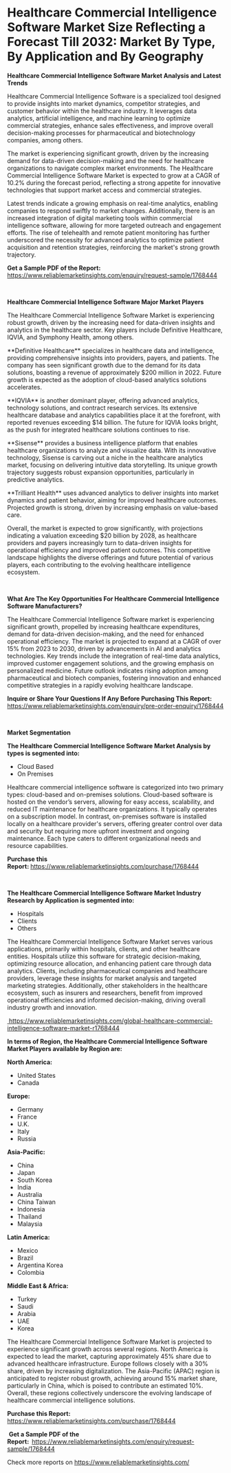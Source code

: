 <p><h1>Healthcare Commercial Intelligence Software Market Size Reflecting a Forecast Till 2032: Market By Type, By Application and By Geography</h1></p><p><strong>Healthcare Commercial Intelligence Software Market Analysis and Latest Trends</strong></p>
<p><p>Healthcare Commercial Intelligence Software is a specialized tool designed to provide insights into market dynamics, competitor strategies, and customer behavior within the healthcare industry. It leverages data analytics, artificial intelligence, and machine learning to optimize commercial strategies, enhance sales effectiveness, and improve overall decision-making processes for pharmaceutical and biotechnology companies, among others.</p><p>The market is experiencing significant growth, driven by the increasing demand for data-driven decision-making and the need for healthcare organizations to navigate complex market environments. The Healthcare Commercial Intelligence Software Market is expected to grow at a CAGR of 10.2% during the forecast period, reflecting a strong appetite for innovative technologies that support market access and commercial strategies.</p><p>Latest trends indicate a growing emphasis on real-time analytics, enabling companies to respond swiftly to market changes. Additionally, there is an increased integration of digital marketing tools within commercial intelligence software, allowing for more targeted outreach and engagement efforts. The rise of telehealth and remote patient monitoring has further underscored the necessity for advanced analytics to optimize patient acquisition and retention strategies, reinforcing the market's strong growth trajectory.</p></p>
<p><strong>Get a Sample PDF of the Report:&nbsp;</strong> <a href="https://www.reliablemarketinsights.com/enquiry/request-sample/1768444?utm_campaign=3312&utm_medium=2&utm_source=Github&utm_content=ia&utm_term=11032025&utm_id=healthcare-commercial-intelligence-software">https://www.reliablemarketinsights.com/enquiry/request-sample/1768444</a></p>
<p>&nbsp;</p>
<p><strong>Healthcare Commercial Intelligence Software Major Market Players</strong></p>
<p><p>The Healthcare Commercial Intelligence Software Market is experiencing robust growth, driven by the increasing need for data-driven insights and analytics in the healthcare sector. Key players include Definitive Healthcare, IQVIA, and Symphony Health, among others.</p><p>**Definitive Healthcare** specializes in healthcare data and intelligence, providing comprehensive insights into providers, payers, and patients. The company has seen significant growth due to the demand for its data solutions, boasting a revenue of approximately $200 million in 2022. Future growth is expected as the adoption of cloud-based analytics solutions accelerates.</p><p>**IQVIA** is another dominant player, offering advanced analytics, technology solutions, and contract research services. Its extensive healthcare database and analytics capabilities place it at the forefront, with reported revenues exceeding $14 billion. The future for IQVIA looks bright, as the push for integrated healthcare solutions continues to rise.</p><p>**Sisense** provides a business intelligence platform that enables healthcare organizations to analyze and visualize data. With its innovative technology, Sisense is carving out a niche in the healthcare analytics market, focusing on delivering intuitive data storytelling. Its unique growth trajectory suggests robust expansion opportunities, particularly in predictive analytics.</p><p>**Trilliant Health** uses advanced analytics to deliver insights into market dynamics and patient behavior, aiming for improved healthcare outcomes. Projected growth is strong, driven by increasing emphasis on value-based care.</p><p>Overall, the market is expected to grow significantly, with projections indicating a valuation exceeding $20 billion by 2028, as healthcare providers and payers increasingly turn to data-driven insights for operational efficiency and improved patient outcomes. This competitive landscape highlights the diverse offerings and future potential of various players, each contributing to the evolving healthcare intelligence ecosystem.</p></p>
<p>&nbsp;</p>
<p><strong>What Are The Key Opportunities For Healthcare Commercial Intelligence Software Manufacturers?</strong></p>
<p><p>The Healthcare Commercial Intelligence Software market is experiencing significant growth, propelled by increasing healthcare expenditures, demand for data-driven decision-making, and the need for enhanced operational efficiency. The market is projected to expand at a CAGR of over 15% from 2023 to 2030, driven by advancements in AI and analytics technologies. Key trends include the integration of real-time data analytics, improved customer engagement solutions, and the growing emphasis on personalized medicine. Future outlook indicates rising adoption among pharmaceutical and biotech companies, fostering innovation and enhanced competitive strategies in a rapidly evolving healthcare landscape.</p></p>
<p><strong>Inquire or Share Your Questions If Any Before Purchasing This Report:</strong> <a href="https://www.reliablemarketinsights.com/enquiry/pre-order-enquiry/1768444?utm_campaign=3312&utm_medium=2&utm_source=Github&utm_content=ia&utm_term=11032025&utm_id=healthcare-commercial-intelligence-software">https://www.reliablemarketinsights.com/enquiry/pre-order-enquiry/1768444</a></p>
<p>&nbsp;</p>
<p><strong>Market Segmentation</strong></p>
<p><strong>The Healthcare Commercial Intelligence Software Market Analysis by types is segmented into:</strong></p>
<p><ul><li>Cloud Based</li><li>On Premises</li></ul></p>
<p><p>Healthcare commercial intelligence software is categorized into two primary types: cloud-based and on-premises solutions. Cloud-based software is hosted on the vendor’s servers, allowing for easy access, scalability, and reduced IT maintenance for healthcare organizations. It typically operates on a subscription model. In contrast, on-premises software is installed locally on a healthcare provider's servers, offering greater control over data and security but requiring more upfront investment and ongoing maintenance. Each type caters to different organizational needs and resource capabilities.</p></p>
<p><strong>Purchase this Report:&nbsp;</strong><a href="https://www.reliablemarketinsights.com/purchase/1768444?utm_campaign=3312&utm_medium=2&utm_source=Github&utm_content=ia&utm_term=11032025&utm_id=healthcare-commercial-intelligence-software">https://www.reliablemarketinsights.com/purchase/1768444</a></p>
<p>&nbsp;</p>
<p><strong>The Healthcare Commercial Intelligence Software Market Industry Research by Application is segmented into:</strong></p>
<p><ul><li>Hospitals</li><li>Clients</li><li>Others</li></ul></p>
<p><p>The Healthcare Commercial Intelligence Software Market serves various applications, primarily within hospitals, clients, and other healthcare entities. Hospitals utilize this software for strategic decision-making, optimizing resource allocation, and enhancing patient care through data analytics. Clients, including pharmaceutical companies and healthcare providers, leverage these insights for market analysis and targeted marketing strategies. Additionally, other stakeholders in the healthcare ecosystem, such as insurers and researchers, benefit from improved operational efficiencies and informed decision-making, driving overall industry growth and innovation.</p></p>
<p><a href="https://www.reliablemarketinsights.com/global-healthcare-commercial-intelligence-software-market-r1768444?utm_campaign=3312&utm_medium=2&utm_source=Github&utm_content=ia&utm_term=11032025&utm_id=healthcare-commercial-intelligence-software">&nbsp;https://www.reliablemarketinsights.com/global-healthcare-commercial-intelligence-software-market-r1768444</a></p>
<p><strong>In terms of Region, the Healthcare Commercial Intelligence Software Market Players available by Region are:</strong></p>
<p>
    <p> <strong> North America: </strong>
        <ul>
            <li>United States</li>
            <li>Canada</li>
        </ul>
        </p> 
    <p> <strong> Europe: </strong>
        <ul>
            <li>Germany</li>
            <li>France</li>
            <li>U.K.</li>
            <li>Italy</li>
            <li>Russia</li>
        </ul>
        </p> 
    <p> <strong> Asia-Pacific: </strong>
        <ul>
            <li>China</li>
            <li>Japan</li>
            <li>South Korea</li>
            <li>India</li>
            <li>Australia</li>
            <li>China Taiwan</li>
            <li>Indonesia</li>
            <li>Thailand</li>
            <li>Malaysia</li>
        </ul>
        </p> 
    <p> <strong> Latin America: </strong>
        <ul>
            <li>Mexico</li>
            <li>Brazil</li>
            <li>Argentina Korea</li>
            <li>Colombia</li>
        </ul>
        </p> 
    <p> <strong> Middle East & Africa: </strong>
        <ul>
            <li>Turkey</li>
            <li>Saudi</li>
            <li>Arabia</li>
            <li>UAE</li>
            <li>Korea</li>
        </ul>
    </p>
    </p>
<p><p>The Healthcare Commercial Intelligence Software Market is projected to experience significant growth across several regions. North America is expected to lead the market, capturing approximately 45% share due to advanced healthcare infrastructure. Europe follows closely with a 30% share, driven by increasing digitalization. The Asia-Pacific (APAC) region is anticipated to register robust growth, achieving around 15% market share, particularly in China, which is poised to contribute an estimated 10%. Overall, these regions collectively underscore the evolving landscape of healthcare commercial intelligence solutions.</p></p>
<p><strong>Purchase this Report: </strong><a href="https://www.reliablemarketinsights.com/purchase/1768444?utm_campaign=3312&utm_medium=2&utm_source=Github&utm_content=ia&utm_term=11032025&utm_id=healthcare-commercial-intelligence-software">https://www.reliablemarketinsights.com/purchase/1768444</a></p>
<p>&nbsp;<strong>Get a Sample PDF of the Report:&nbsp;&nbsp;</strong><a href="https://www.reliablemarketinsights.com/enquiry/request-sample/1768444?utm_campaign=3312&utm_medium=2&utm_source=Github&utm_content=ia&utm_term=11032025&utm_id=healthcare-commercial-intelligence-software">https://www.reliablemarketinsights.com/enquiry/request-sample/1768444</a></p>
<p><strong></strong></p>
<p>Check more reports on <a href="https://www.reliablemarketinsights.com/?utm_campaign=3312&utm_medium=2&utm_source=Github&utm_content=ia&utm_term=11032025&utm_id=healthcare-commercial-intelligence-software">https://www.reliablemarketinsights.com/</a></p>